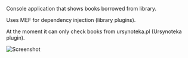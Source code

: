 Console application that shows books borrowed from library.

Uses MEF for dependency injection (library plugins).

At the moment it can only check books from ursynoteka.pl (Ursynoteka plugin).

![Screenshot](http://if.pw.edu.pl/~ludwik/libcheck2.png)